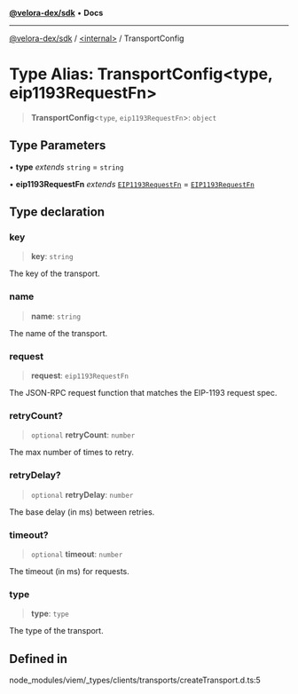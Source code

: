 [**@velora-dex/sdk**](../../README.md) • **Docs**

***

[@velora-dex/sdk](../../globals.md) / [\<internal\>](../README.md) / TransportConfig

# Type Alias: TransportConfig\<type, eip1193RequestFn\>

> **TransportConfig**\<`type`, `eip1193RequestFn`\>: `object`

## Type Parameters

• **type** *extends* `string` = `string`

• **eip1193RequestFn** *extends* [`EIP1193RequestFn`](EIP1193RequestFn.md) = [`EIP1193RequestFn`](EIP1193RequestFn.md)

## Type declaration

### key

> **key**: `string`

The key of the transport.

### name

> **name**: `string`

The name of the transport.

### request

> **request**: `eip1193RequestFn`

The JSON-RPC request function that matches the EIP-1193 request spec.

### retryCount?

> `optional` **retryCount**: `number`

The max number of times to retry.

### retryDelay?

> `optional` **retryDelay**: `number`

The base delay (in ms) between retries.

### timeout?

> `optional` **timeout**: `number`

The timeout (in ms) for requests.

### type

> **type**: `type`

The type of the transport.

## Defined in

node\_modules/viem/\_types/clients/transports/createTransport.d.ts:5
